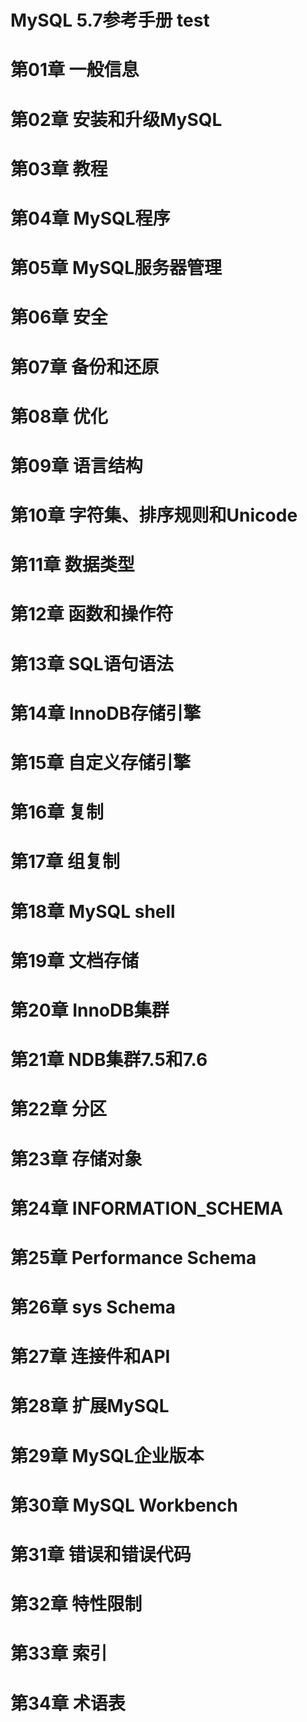 MySQL 5.7参考手册 test
=
# 第01章 一般信息
# 第02章 安装和升级MySQL
# 第03章 教程
# 第04章 MySQL程序
# 第05章 MySQL服务器管理
# 第06章 安全
# 第07章 备份和还原
# 第08章 优化
# 第09章 语言结构
# 第10章 字符集、排序规则和Unicode
# 第11章 数据类型
# 第12章 函数和操作符
# 第13章 SQL语句语法
# 第14章 InnoDB存储引擎
# 第15章 自定义存储引擎
# 第16章 复制
# 第17章 组复制
# 第18章 MySQL shell
# 第19章 文档存储
# 第20章 InnoDB集群
# 第21章 NDB集群7.5和7.6
# 第22章 分区
# 第23章 存储对象
# 第24章 INFORMATION_SCHEMA
# 第25章 Performance Schema
# 第26章 sys Schema
# 第27章 连接件和API
# 第28章 扩展MySQL
# 第29章 MySQL企业版本
# 第30章 MySQL Workbench
# 第31章 错误和错误代码
# 第32章 特性限制
# 第33章 索引
# 第34章 术语表

